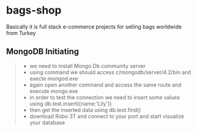 # bags-shop
Basically it is full stack e-commerce projects for selling bags worldwide from Turkey 

## MongoDB Initiating 
> * we need to install Mongo Db community server 
> * using command we should access c/mongodb/server/4.2/bin and execte mongod.exe 
> * again open another command and access the same route and execute mongo.exe 
> * in order to test the connection  we need to insert some values using db.test.insert({name:'Lily'})
> * then get the inserted data using db.test.find()
> * download Robo 3T and connect to your port and start visualize your database
